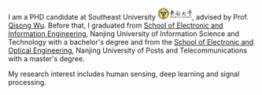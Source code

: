 I am a PHD candidate at Southeast University <img src='./images/seu.jpg' style='width: 5em;'>, advised by Prof. [Qisong Wu](https://radio.seu.edu.cn/2018/0423/c19940a467676/page.htm). Before that, I graduated from [School of Electronic and Information Engineering](https://dxy.nuist.edu.cn/), Nanjing University of Information Science and Technology with a bachelor's degree and from the [School of Electronic and Optical Engineering](https://eoe.njupt.edu.cn/), Nanjing University of Posts and Telecommunications with a master's degree.

My research interest includes human sensing, deep learning and signal processing.
